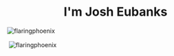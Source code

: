 <h1 align="center">I'm Josh Eubanks</h1>
<p align="left"> <img src="https://komarev.com/ghpvc/?username=flaringphoenix&label=Profile%20views&color=0e75b6&style=flat" alt="flaringphoenix" /> </p>
<p>&nbsp;<img align="center" src="https://github-readme-stats.vercel.app/api?username=flaringphoenix&show_icons=true&theme=dark&locale=en" alt="flaringphoenix" /></p>

